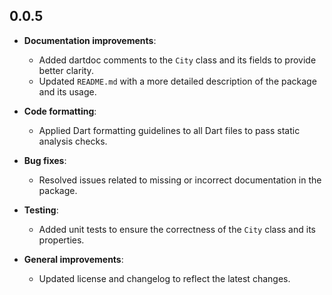 ## 0.0.5

- **Documentation improvements**:
  - Added dartdoc comments to the `City` class and its fields to provide better clarity.
  - Updated `README.md` with a more detailed description of the package and its usage.

- **Code formatting**:
  - Applied Dart formatting guidelines to all Dart files to pass static analysis checks.

- **Bug fixes**:
  - Resolved issues related to missing or incorrect documentation in the package.

- **Testing**:
  - Added unit tests to ensure the correctness of the `City` class and its properties.

- **General improvements**:
  - Updated license and changelog to reflect the latest changes.

